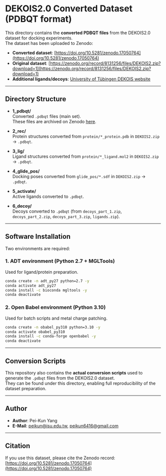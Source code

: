 # DEKOIS2.0 Converted Dataset (PDBQT format)

This directory contains the **converted PDBQT files** from the DEKOIS2.0 dataset for docking experiments.  
The dataset has been uploaded to Zenodo:  
- **Converted dataset**: [https://doi.org/10.5281/zenodo.17050764](https://doi.org/10.5281/zenodo.17050764)  
- **Original dataset**: [https://zenodo.org/record/8131256/files/DEKOIS2.zip?download=1](https://zenodo.org/record/8131256/files/DEKOIS2.zip?download=1)  
- **Additional ligands/decoys**: [University of Tübingen DEKOIS website](https://uni-tuebingen.de/fakultaeten/mathematisch-naturwissenschaftliche-fakultaet/fachbereiche/pharmaziebiochemie/teilbereich-pharmazie-pharmazeutisches-institut/pharmazeutische-chemie/prof-dr-f-boeckler/dekois/)

---

## Directory Structure

- **1_pdbqt/**  
  Converted `.pdbqt` files (main set).  
  These files are archived on Zenodo [here](https://doi.org/10.5281/zenodo.17050764).

- **2_rec/**  
  Protein structures converted from `protein/*_protein.pdb` in `DEKOIS2.zip` → `.pdbqt`.

- **3_lig/**  
  Ligand structures converted from `protein/*_ligand.mol2` in `DEKOIS2.zip` → `.pdbqt`.

- **4_glide_pos/**  
  Docking poses converted from `glide_pos/*.sdf` in `DEKOIS2.zip` → `.pdbqt`.

- **5_activate/**  
  Active ligands converted to `.pdbqt`.

- **6_decoy/**  
  Decoys converted to `.pdbqt` (from `decoys_part_1.zip`, `decoys_part_2.zip`, `decoys_part_3.zip`, `ligands.zip`).

---

## Software Installation

Two environments are required:  

### 1. ADT environment (Python 2.7 + MGLTools)
Used for ligand/protein preparation.  
```bash
conda create -n adt_py27 python=2.7 -y
conda activate adt_py27
conda install -c bioconda mgltools -y
conda deactivate
```

### 2. Open Babel environment (Python 3.10)
Used for batch scripts and metal charge patching.  
```bash
conda create -n obabel_py310 python=3.10 -y
conda activate obabel_py310
conda install -c conda-forge openbabel -y
conda deactivate
```

---

## Conversion Scripts

This repository also contains the **actual conversion scripts** used to generate the `.pdbqt` files from the DEKOIS2.0 dataset.  
They can be found under this directory, enabling full reproducibility of the dataset preparation.

---

## Author

- **Author**: Pei-Kun Yang  
- **E-Mail**: peikun@isu.edu.tw, peikun6416@gmail.com  

---

## Citation

If you use this dataset, please cite the Zenodo record:  
[https://doi.org/10.5281/zenodo.17050764](https://doi.org/10.5281/zenodo.17050764)
